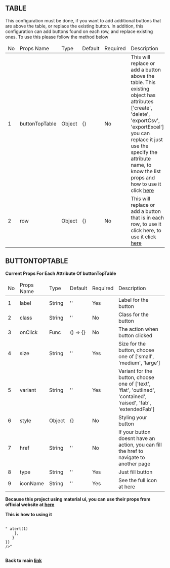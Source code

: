 ## TABLE ##

This configuration must be done, if you want to add additional buttons that are above the table, or replace the existing button. In addition, this configuration can add buttons found on each row, and replace existing ones. To use this please follow the method below

<table>
  <thead>
    <tr>
      <td>No</td>
      <td>Props Name</td>
      <td>Type</td>
      <td>Default</td>
      <td>Required</td>
      <td>Description</td>
    </tr>
</thead>
<tbody>
  <tr>
    <td>1</td>
    <td>buttonTopTable</td>
    <td>Object</td>
    <td>{}</td>
    <td>No</td>
    <td>This will replace or add a button above the table. This existing object has attributes ['create', 'delete', 'exportCsv', 'exportExcel'] you can replace it just use the specify the attribute name, to know the list props and how to use it click <a href="#buttonTopTable">here</a></td>
  </tr>
  <tr>
    <td>2</td>
    <td>row</td>
    <td>Object</td>
    <td>{}</td>
    <td>No</td>
    <td>This will replace or add a button that is in each row, to use it click here, to use it click <a href="#buttonTopTable">here</a></td>
  </tr>
</tbody>
</table>

## BUTTONTOPTABLE ##

<b>Current Props For Each Attribute Of buttonTopTable</b> 
<table>
  <thead>
    <tr>
      <td>No</td>
      <td>Props Name</td>
      <td>Type</td>
      <td>Default</td>
      <td>Required</td>
      <td>Description</td>
    </tr>
</thead>
<tbody>
  <tr>
    <td>1</td>
    <td>label</td>
    <td>String</td>
    <td>''</td>
    <td>Yes</td>
    <td>Label for the button</td>
  </tr>
  <tr>
    <td>2</td>
    <td>class</td>
    <td>String</td>
    <td>''</td>
    <td>No</td>
    <td>Class for the button</td>
  </tr>
  <tr>
    <td>3</td>
    <td>onClick</td>
    <td>Func</td>
    <td>() => {}</td>
    <td>No</td>
    <td>The action when button clicked</td>
  </tr>
  <tr>
    <td>4</td>
    <td>size</td>
    <td>String</td>
    <td>''</td>
    <td>Yes</td>
    <td>Size for the button, choose one of ['small', 'medium', 'large']</td>
  </tr>
  <tr>
    <td>5</td>
    <td>variant</td>
    <td>String</td>
    <td>''</td>
    <td>Yes</td>
    <td>Variant for the button, choose one of ['text', 'flat', 'outlined', 'contained', 'raised', 'fab', 'extendedFab']</td>
  </tr>
  <tr>
    <td>6</td>
    <td>style</td>
    <td>Object</td>
    <td>{}</td>
    <td>No</td>
    <td>Styling your button</td>
  </tr>
  <tr>
    <td>7</td>
    <td>href</td>
    <td>String</td>
    <td>''</td>
    <td>No</td>
    <td>If your button doesnt have an action, you can fill the href to navigate to another page</td>
  </tr>
  <tr>
    <td>8</td>
    <td>type</td>
    <td>String</td>
    <td>''</td>
    <td>Yes</td>
    <td>Just fill button</td>
  </tr>
  <tr>
    <td>9</td>
    <td>iconName</td>
    <td>String</td>
    <td>''</td>
    <td>Yes</td>
    <td>See the full icon at <a href="https://material.io/tools/icons/">here</a></td>
  </tr>
</tbody>
</table>
<b>Because this project using material ui, you can use their props from official website at <a href="https://material-ui.com/api/button/">here</a></b>

<b>This is how to using it</b>
<pre>
  <code>
"<CRUDGenerate
{...anotherProps}
table={{
   buttonTopTable: {
    'create': {
        label: "New Create", // modifiy existing button
      },
    'delete': {
        label: 'New Delete' // modifiy existing button
    },
    'newButton': { // add new button
        label: 'New Button',
        onClick: () => alert(1)
    },
   }
}}
/>"
  </code>
</pre>

<b>Back to main <a href="https://github.com/azharprabudi/react-autogenerate-crud">link</a></b>
